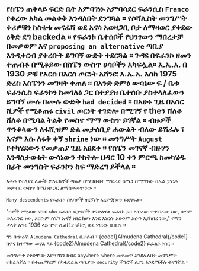 ## የስፔን ጠቅላይ ፍርድ ቤት አምባገነኑ አምባሳደር ፍራንሲስ `Franco` የቀረው አካል መልቀቅ እንዳለበት ደንግጓል ፡፡ የሶሻሊስት መንግሥት ቀሪዎቹን ከስቴቱ መናፈሻ ወደ አናሳ አወዛጋቢ ቦታ ለማዛወር ያቀደው ዕቅድ ደግ backedል ፡፡ የፍራንኮ ቤተሰቦች የህንፃውን ማበረታቻ በመቃወም እና `proposing an alternative` ጣቢያ እንዲቀርብ ያቀረቡት ይግባኝ ውድቅ ተደርጓል ፡፡ ጉዳዩ በፍራንኮ ዘመን ተጠብቆ በሚቆይው በስፔን ውስጥ ሀሳቦችን አካፍሏል። እ.ኤ.አ. በ 1930 ዎቹ የእርስ በእርስ ጦርነት አሸንፎ እ.ኤ.አ. እስከ 1975 ድረስ እስፔንን መግዛት ቀጠለ ፡፡ በአንድ ድምፅ ውሳኔው ፍ / ቤቱ ፍራንሲስ ፍራንኮን ከመገለፅ ጋር በተያያዘ ቤተሰቡ ያስተላለፈውን ይግባኝ ሙሉ በሙሉ ውድቅ `had decided` ፡፡ በአሁኑ ጊዜ በአስር ሺዎች የሚቆጠሩ `civil` ጦርነት ተገድሎ በሚገኝ የ theን ሸለቆ ሸለቆ በሚባል ትልቅ የመስኖ ማማ ውስጥ ይገኛል ፡፡ ብዙዎች ጥንቆላውን ለፋሺዝም ድል መታሰቢያ ሐውልት ብለው ይሽራሉ ፣ እናም እሱ ለሩቅ ቀኝ `shrine` ነው ፡፡ መንግሥት `August` የተካሄደውን የመቃጠያ ጊዜ አፀደቀ ፡፡ የስፔን መገናኛ ብዙሃን እንዳስታወቁት ውሳኔውን ተከትሎ ህዳር 10 ቀን ምርጫ ከመካሄዱ በፊት መንግስት ፍራንኮን ከፍ ማድረግ ይችላል ፡፡

እቅዱ የተለያዩ ሌሎች ፖለቲከኞች ጣልቃ በሚገቡበት ማድሪድ ሰሜን በሚገኘው በኤል ፓርዶ መቃብር ውስጥ ከሚስቱ ጋር ለማስቀመጥ ነው ፡፡

`Many descendents` የፍራንኮ ሰለባዎች ዘረኝነት እርምጃውን ይደግፋል።

"ሰዎች የሚለው ሃሳብ `who` ፍራንኮ ወታደሮች ተገድለዋል ፍራንኮ ጋር አብረው ተቀብረው ነው, በጣም ወለፈንዴ ነው, እርሱም ስፔን አዳኝ ነበረ ከሆነ እንደ እነርሱ አሁንም እሱን እያከበረ ነው," የማን ታላቅ አጎቴ 1936 ላይ ሞተ ሲልቪያ ናቫሮ, ወደ ነገረው ቢቢሲ ፡፡

ግን በጭራሽ `Almudena Cathedral` ቤተሰብ ፣ {code1}Almudena Cathedral{/code1} - በዋና ከተማው መሃል ላይ {code2}Almudena Cathedral{/code2} ይፈልጉ ነበር ፡፡

መንግሥት የቀድሞው አምባገነን ክብር `anywhere where` መቀመጥ እንደሌለበት መንግሥት ተከራክሯል ፡፡ በተጨማሪም በካቴድራል ጣቢያው `security` ችግሮች ሊኖሩ እንደሚችሉ ተናግሯል ፡፡
